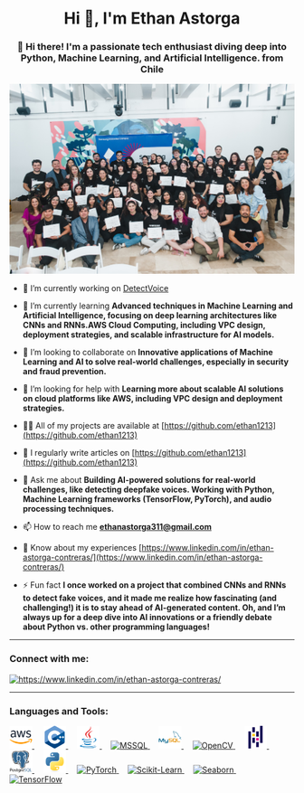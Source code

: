 <h1 align="center">Hi 👋, I'm Ethan Astorga</h1>
<h3 align="center">👋 Hi there! I'm a passionate tech enthusiast diving deep into Python, Machine Learning, and Artificial Intelligence. from Chile</h3>

![Final del curso de IA y BigData por Samsung e innovacien](samsung-101.jpg)

- 🔭 I’m currently working on [DetectVoice](https://github.com/ethan1213/ProyectoIA_Colab)

- 🌱 I’m currently learning **Advanced techniques in Machine Learning and Artificial Intelligence, focusing on deep learning architectures like CNNs and RNNs.AWS Cloud Computing, including VPC design, deployment strategies, and scalable infrastructure for AI models.**

- 👯 I’m looking to collaborate on **Innovative applications of Machine Learning and AI to solve real-world challenges, especially in security and fraud prevention.**

- 🤝 I’m looking for help with **Learning more about scalable AI solutions on cloud platforms like AWS, including VPC design and deployment strategies.**

- 👨‍💻 All of my projects are available at [https://github.com/ethan1213](https://github.com/ethan1213)

- 📝 I regularly write articles on [https://github.com/ethan1213](https://github.com/ethan1213)

- 💬 Ask me about **Building AI-powered solutions for real-world challenges, like detecting deepfake voices. Working with Python, Machine Learning frameworks (TensorFlow, PyTorch), and audio processing techniques.**

- 📫 How to reach me **ethanastorga311@gmail.com**

- 📄 Know about my experiences [https://www.linkedin.com/in/ethan-astorga-contreras/](https://www.linkedin.com/in/ethan-astorga-contreras/)

- ⚡ Fun fact **I once worked on a project that combined CNNs and RNNs to detect fake voices, and it made me realize how fascinating (and challenging!) it is to stay ahead of AI-generated content. Oh, and I’m always up for a deep dive into AI innovations or a friendly debate about Python vs. other programming languages!**
---
<h3 align="left">Connect with me:</h3>
<p align="left">
<a href="https://linkedin.com/in/https://www.linkedin.com/in/ethan-astorga-contreras/" target="blank"><img align="center" src="https://raw.githubusercontent.com/rahuldkjain/github-profile-readme-generator/master/src/images/icons/Social/linked-in-alt.svg" alt="https://www.linkedin.com/in/ethan-astorga-contreras/" height="30" width="40" /></a>
</p>

---

<h3 align="left">Languages and Tools:</h3>
<p align="left">
  <a href="https://aws.amazon.com" target="_blank" rel="noreferrer">
    <img src="https://raw.githubusercontent.com/devicons/devicon/master/icons/amazonwebservices/amazonwebservices-original-wordmark.svg" alt="AWS" width="40" height="40" />
  </a>&nbsp;&nbsp;&nbsp;
  <a href="https://www.w3schools.com/cpp/" target="_blank" rel="noreferrer">
    <img src="https://raw.githubusercontent.com/devicons/devicon/master/icons/cplusplus/cplusplus-original.svg" alt="C++" width="40" height="40" />
  </a>&nbsp;&nbsp;&nbsp;
  <a href="https://www.java.com" target="_blank" rel="noreferrer">
    <img src="https://raw.githubusercontent.com/devicons/devicon/master/icons/java/java-original.svg" alt="Java" width="40" height="40" />
  </a>&nbsp;&nbsp;&nbsp;
  <a href="https://www.microsoft.com/en-us/sql-server" target="_blank" rel="noreferrer">
    <img src="https://www.svgrepo.com/show/303229/microsoft-sql-server-logo.svg" alt="MSSQL" width="40" height="40" />
  </a>&nbsp;&nbsp;&nbsp;
  <a href="https://www.mysql.com/" target="_blank" rel="noreferrer">
    <img src="https://raw.githubusercontent.com/devicons/devicon/master/icons/mysql/mysql-original-wordmark.svg" alt="MySQL" width="40" height="40" />
  </a>&nbsp;&nbsp;&nbsp;
  <a href="https://opencv.org/" target="_blank" rel="noreferrer">
    <img src="https://www.vectorlogo.zone/logos/opencv/opencv-icon.svg" alt="OpenCV" width="40" height="40" />
  </a>&nbsp;&nbsp;&nbsp;
  <a href="https://pandas.pydata.org/" target="_blank" rel="noreferrer">
    <img src="https://raw.githubusercontent.com/devicons/devicon/2ae2a900d2f041da66e950e4d48052658d850630/icons/pandas/pandas-original.svg" alt="Pandas" width="40" height="40" />
  </a>&nbsp;&nbsp;&nbsp;
  <a href="https://www.postgresql.org" target="_blank" rel="noreferrer">
    <img src="https://raw.githubusercontent.com/devicons/devicon/master/icons/postgresql/postgresql-original-wordmark.svg" alt="PostgreSQL" width="40" height="40" />
  </a>&nbsp;&nbsp;&nbsp;
  <a href="https://www.python.org" target="_blank" rel="noreferrer">
    <img src="https://raw.githubusercontent.com/devicons/devicon/master/icons/python/python-original.svg" alt="Python" width="40" height="40" />
  </a>&nbsp;&nbsp;&nbsp;
  <a href="https://pytorch.org/" target="_blank" rel="noreferrer">
    <img src="https://www.vectorlogo.zone/logos/pytorch/pytorch-icon.svg" alt="PyTorch" width="40" height="40" />
  </a>&nbsp;&nbsp;&nbsp;
  <a href="https://scikit-learn.org/" target="_blank" rel="noreferrer">
    <img src="https://upload.wikimedia.org/wikipedia/commons/0/05/Scikit_learn_logo_small.svg" alt="Scikit-Learn" width="40" height="40" />
  </a>&nbsp;&nbsp;&nbsp;
  <a href="https://seaborn.pydata.org/" target="_blank" rel="noreferrer">
    <img src="https://seaborn.pydata.org/_images/logo-mark-lightbg.svg" alt="Seaborn" width="40" height="40" />
  </a>&nbsp;&nbsp;&nbsp;
  <a href="https://www.tensorflow.org" target="_blank" rel="noreferrer">
    <img src="https://www.vectorlogo.zone/logos/tensorflow/tensorflow-icon.svg" alt="TensorFlow" width="40" height="40" />
  </a>
</p>

